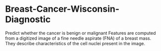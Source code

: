 # Breast-Cancer-Wisconsin-Diagnostic

Predict whether the cancer is benign or malignant Features are computed from a digitized image of a fine needle aspirate (FNA) of a breast mass. They describe characteristics of the cell nuclei present in the image. 
